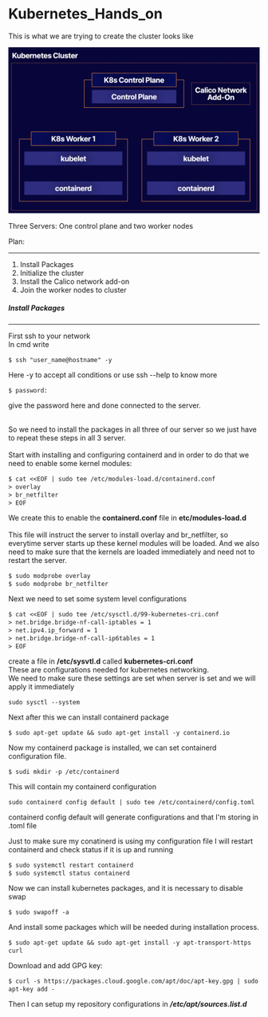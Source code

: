 # Kubernetes_Hands_on

This is what we are trying to create the cluster looks like

![alt text][Cluster]


Three Servers: One control plane and two worker nodes

Plan:
____
1. Install Packages
2. Initialize the cluster
3. Install the Calico network add-on
4. Join the worker nodes to cluster


##### Install Packages
___
First ssh to your network  
In cmd write  
```
$ ssh "user_name@hostname" -y
```
Here -y to accept all conditions or use ssh --help to know more
```
$ password: 
```
give the password here and done connected to the server.  

<br>
So we need to install the packages in all three of our server so we just have to repeat these steps in all 3 server.
<br><br>
Start with installing and configuring containerd and in order to do that we need to enable some kernel modules:  

```
$ cat <<EOF | sudo tee /etc/modules-load.d/containerd.conf   
> overlay
> br_netfilter
> EOF
```
We create this to enable the **containerd.conf** file in **etc/modules-load.d**  <br> <br>
This file will instruct the server to install overlay and br_netfilter,
so everytime server starts up these kernel modules will be loaded.
And we also need to make sure that the kernels are loaded immediately and need not to restart the server.
```
$ sudo modprobe overlay
$ sudo modprobe br_netfilter
```

Next we need to set some system level configurations
```
$ cat <<EOF | sudo tee /etc/sysctl.d/99-kubernetes-cri.conf
> net.bridge.bridge-nf-call-iptables = 1
> net.ipv4.ip_forward = 1
> net.bridge.bridge-nf-call-ip6tables = 1
> EOF
```
create a file in **/etc/sysvtl.d** called **kubernetes-cri.conf**  
These are configurations needed for kubernetes networking.  
We need to make sure these settings are set when server is set and we will apply it immediately
```
sudo sysctl --system
```

Next after this we can install containerd package
```
$ sudo apt-get update && sudo apt-get install -y containerd.io
```
Now my containerd package is installed, we can set containerd configuration file.
```
$ sudi mkdir -p /etc/containerd
```
This will contain my containerd configuration
```
sudo containerd config default | sudo tee /etc/containerd/config.toml 
```
containerd config default will generate configurations and that I'm storing in .toml file
  
Just to make sure my conatinerd is using my configuration file I will restart containerd and check status if it is up and running
```
$ sudo systemctl restart containerd
$ sudo systemctl status containerd
```

Now we can install kubernetes packages, and it is necessary to disable swap

```
$ sudo swapoff -a
```

And install some packages which will be needed during installation process.

```
$ sudo apt-get update && sudo apt-get install -y apt-transport-https curl
```

Download and add GPG key:
```
$ curl -s https://packages.cloud.google.com/apt/doc/apt-key.gpg | sudo apt-key add -
```
Then I can setup my repository configurations in **_/etc/apt/sources.list.d_**

[Cluster]: ./img/LAB01_Building_a_Kubernetes_1.20_Cluster_with_Kubeadm.png "Kubernetes Cluster"
